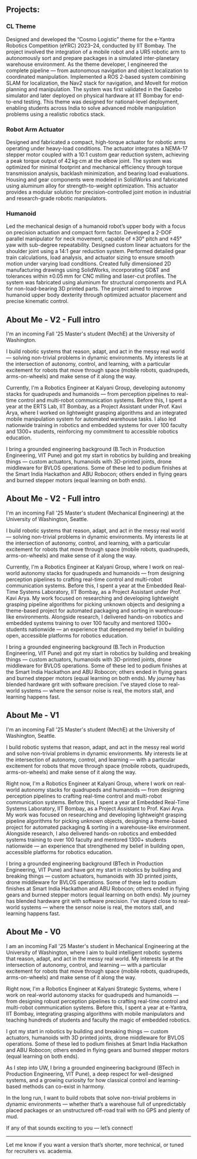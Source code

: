 ## Projects:

### CL Theme
Designed and developed the “Cosmo Logistic” theme for the e-Yantra Robotics Competition (eYRC) 2023–24, conducted by IIT Bombay. The project involved the integration of a mobile robot and a UR5 robotic arm to autonomously sort and prepare packages in a simulated inter-planetary warehouse environment. As the theme developer, I engineered the complete pipeline — from autonomous navigation and object localization to coordinated manipulation. Implemented a ROS 2-based system combining SLAM for localization, the Nav2 stack for navigation, and MoveIt for motion planning and manipulation. The system was first validated in the Gazebo simulator and later deployed on physical hardware at IIT Bombay for end-to-end testing. This theme was designed for national-level deployment, enabling students across India to solve advanced mobile manipulation problems using a realistic robotics stack.

### Robot Arm Actuator
Designed and fabricated a compact, high-torque actuator for robotic arms operating under heavy-load conditions. The actuator integrates a NEMA-17 stepper motor coupled with a 10:1 custom gear reduction system, achieving a peak torque output of 42 kg·cm at the elbow joint. The system was optimized for minimal footprint and mechanical efficiency through torque transmission analysis, backlash minimization, and bearing load evaluations. Housing and gear components were modeled in SolidWorks and fabricated using aluminum alloy for strength-to-weight optimization. This actuator provides a modular solution for precision-controlled joint motion in industrial and research-grade robotic manipulators.

### Humanoid
Led the mechanical design of a humanoid robot’s upper body with a focus on precision actuation and compact form factor. Developed a 2-DOF parallel manipulator for neck movement, capable of ±30° pitch and ±45° yaw with sub-degree repeatability. Designed custom linear actuators for the shoulder joint using a 14:1 gear reduction system. Performed detailed gear train calculations, load analysis, and actuator sizing to ensure smooth motion under varying load conditions. Created fully dimensioned 2D manufacturing drawings using SolidWorks, incorporating GD&T and tolerances within ±0.05 mm for CNC milling and laser-cut profiles. The system was fabricated using aluminum for structural components and PLA for non-load-bearing 3D printed parts. The project aimed to improve humanoid upper body dexterity through optimized actuator placement and precise kinematic control.



## About Me - V2 - Full intro

I'm an incoming Fall '25 Master's student (MechE) at the University of Washington.

I build robotic systems that reason, adapt, and act in the messy real world — solving non-trivial problems in dynamic environments. My interests lie at the intersection of autonomy, control, and learning, with a particular excitement for robots that move through space (mobile robots, quadrupeds, arms-on-wheels) and make sense of it along the way.

Currently, I'm a Robotics Engineer at Kalyani Group, developing autonomy stacks for quadrupeds and humanoids — from perception pipelines to real-time control and multi-robot communication systems. Before this, I spent a year at the ERTS Lab, IIT Bombay, as a Project Assistant under Prof. Kavi Arya, where I worked on lightweight grasping algorithms and an integrated mobile manipulation system for automated warehouse tasks. I also led nationwide training in robotics and embedded systems for over 100 faculty and 1300+ students, reinforcing my commitment to accessible robotics education.

I bring a grounded engineering background (B.Tech in Production Engineering, VIT Pune) and got my start in robotics by building and breaking things — custom actuators, humanoids with 3D-printed joints, drone middleware for BVLOS operations. Some of these led to podium finishes at the Smart India Hackathon and ABU Robocon; others ended in flying gears and burned stepper motors (equal learning on both ends).



## About Me - V2 - Full intro

I'm an incoming Fall '25 Master's student (Mechanical Engineering) at the University of Washington, Seattle.

I build robotic systems that reason, adapt, and act in the messy real world — solving non-trivial problems in dynamic environments. My interests lie at the intersection of autonomy, control, and learning, with a particular excitement for robots that move through space (mobile robots, quadrupeds, arms-on-wheels) and make sense of it along the way.

Currently, I'm a Robotics Engineer at Kalyani Group, where I work on real-world autonomy stacks for quadrupeds and humanoids — from designing perception pipelines to crafting real-time control and multi-robot communication systems. Before this, I spent a year at the Embedded Real-Time Systems Laboratory, IIT Bombay, as a Project Assistant under Prof. Kavi Arya. My work focused on researching and developing lightweight grasping pipeline algorithms for picking unknown objects and designing a theme-based project for automated packaging and sorting in warehouse-like environments. Alongside research, I delivered hands-on robotics and embedded systems training to over 100 faculty and mentored 1300+ students nationwide — an experience that deepened my belief in building open, accessible platforms for robotics education.

I bring a grounded engineering background (B.Tech in Production Engineering, VIT Pune) and got my start in robotics by building and breaking things — custom actuators, humanoids with 3D-printed joints, drone middleware for BVLOS operations. Some of these led to podium finishes at the Smart India Hackathon and ABU Robocon; others ended in flying gears and burned stepper motors (equal learning on both ends). My journey has blended hardware grit with software precision. I’ve stayed close to real-world systems — where the sensor noise is real, the motors stall, and learning happens fast.




## About Me - V1

I'm an incoming Fall '25 Master's student (MechE) at the University of Washington, Seattle.

I build robotic systems that reason, adapt, and act in the messy real world and solve non-trivial problems in dynamic environments. My interests lie at the intersection of autonomy, control, and learning — with a particular excitement for robots that move through space (mobile robots, quadrupeds, arms-on-wheels) and make sense of it along the way.

Right now, I'm a Robotics Engineer at Kalyani Group, where I work on real-world autonomy stacks for quadrupeds and humanoids — from designing perception pipelines to crafting real-time control and multi-robot communication systems. Before this, I spent a year at Embedded Real-Time Systems Laboratory, IIT Bombay, as a Project Assistant to Prof. Kavi Arya. My work was focused on researching and developing lightweight grasping pipeline algorithms for picking unknown objects, designing a theme-based project for automated packaging & sorting in a warehouse-like environment. Alongside research, I also delivered hands-on robotics and embedded systems training to over 100 faculty and mentored 1300+ students nationwide — an experience that strengthened my belief in building open, accessible platforms for robotics education.

I bring a grounded engineering background (BTech in Production Engineering, VIT Pune) and have got my start in robotics by building and breaking things — custom actuators, humanoids with 3D printed joints, drone middleware for BVLOS operations. Some of these led to podium finishes at Smart India Hackathon and ABU Robocon; others ended in flying gears and burned stepper motors (equal learning on both ends). My journey has blended hardware grit with software precision. I’ve stayed close to real-world systems — where the sensor noise is real, the motors stall, and learning happens fast.



## About Me - V0

I am an incoming Fall '25 Master's student in Mechanical Engineering at the University of Washington, where I aim to build intelligent robotic systems that reason, adapt, and act in the messy real world. My interests lie at the intersection of autonomy, control, and learning — with a particular excitement for robots that move through space (mobile robots, quadrupeds, arms-on-wheels) and make sense of it along the way.

Right now, I'm a Robotics Engineer at Kalyani Strategic Systems, where I work on real-world autonomy stacks for quadrupeds and humanoids — from designing robust perception pipelines to crafting real-time control and multi-robot communication systems. Before this, I spent a year at e-Yantra, IIT Bombay, integrating grasping algorithms with mobile manipulators and teaching hundreds of students and faculty the magic of embedded robotics.

I got my start in robotics by building and breaking things — custom actuators, humanoids with 3D printed joints, drone middleware for BVLOS operations. Some of these led to podium finishes at Smart India Hackathon and ABU Robocon; others ended in flying gears and burned stepper motors (equal learning on both ends).

As I step into UW, I bring a grounded engineering background (BTech in Production Engineering, VIT Pune), a deep respect for well-designed systems, and a growing curiosity for how classical control and learning-based methods can co-exist in harmony.

In the long run, I want to build robots that solve non-trivial problems in dynamic environments — whether that’s a warehouse full of unpredictably placed packages or an unstructured off-road trail with no GPS and plenty of mud.

If any of that sounds exciting to you — let’s connect!

---

Let me know if you want a version that’s shorter, more technical, or tuned for recruiters vs. academia.
